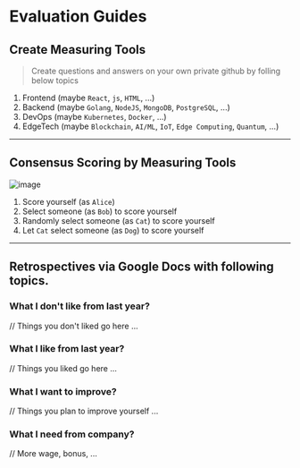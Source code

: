 # Evaluation Guides

## Create Measuring Tools
> Create questions and answers on your own private github by folling below topics
1. Frontend (maybe `React`, `js`, `HTML`, ...)
1. Backend (maybe `Golang`, `NodeJS`, `MongoDB`, `PostgreSQL`, ...)
1. DevOps (maybe `Kubernetes`, `Docker`, ...)
1. EdgeTech (maybe `Blockchain`, `AI/ML`, `IoT`, `Edge Computing`, `Quantum`, ...)

- - -
## Consensus Scoring by Measuring Tools
![image](https://user-images.githubusercontent.com/97060/52560425-e5c66780-2e2a-11e9-8b79-bbcb9b720d42.png)
1. Score yourself (as `Alice`)
1. Select someone (as `Bob`) to score yourself
1. Randomly select someone (as `Cat`) to score yourself
1. Let `Cat` select someone (as `Dog`) to score yourself

- - -
## Retrospectives via Google Docs with following topics.
### What I don't like from last year?
// Things you don't liked go here ...

### What I like from last year?
// Things you liked go here ...

### What I want to improve?
// Things you plan to improve yourself ...

### What I need from company?
// More wage, bonus, ...
